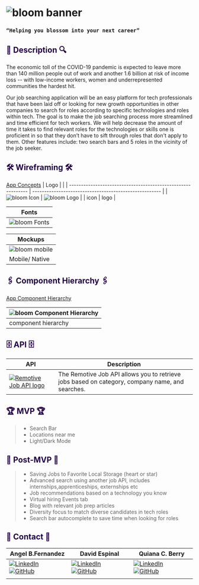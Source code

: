 # <div align="left">![bloom banner](src/images/design_elements/project-bloom-banner.svg) </div>

### `“Helping you blossom into your next career”`

## <div align="left" style='color: #240046'> 🔎 Description 🔍

<p>The economic toll of the COVID-19 pandemic is expected to leave more than 140 million people out of work and another 1.6 billion at risk of income loss -- with low-income workers, women and underrepresented communities the hardest hit.</p>
<p>Our job searching application will be an easy platform for tech professionals that have been laid off or looking for new growth opportunities in other companies to search for roles according to specific technologies and roles within tech. The goal is to make the job searching process more streamlined and time efficient for tech workers. We will help decrease the amount of time it takes to find relevant roles for the technologies or skills one is proficient in so that they don’t have to sift through roles that don't apply to them. Other features include: two search bars and 5 roles in the vicinity of the job seeker.
</p>

## <div align="left" style='color: #240046'> 🛠 Wireframing 🛠 </div>
[App Concepts](https://www.figma.com/file/ag4FxZ6ylZVhcD11s4rNpN/Project-Bloom?node-id=17%3A202)
| Logo                                                         |                                                        |
| ------------------------------------------------------------ | ------------------------------------------------------ |
| ![bloom Icon](src/images/logos/project-bloom-logo-small.svg) | ![bloom Logo](src/images/logos/project-bloom-logo.svg) |
| icon                                                         | logo                                                   |

| Fonts                                                              |
| ------------------------------------------------------------------ |
| ![bloom Fonts](src/images/design_elements/project-bloom-fonts.svg) |


| Mockups                                                                                 |
| --------------------------------------------------------------------------------------- |
| ![bloom mobile](src/images/Wireframing_and_maping/project-bloom-native-mobile-view.svg) |
| Mobile/ Native                                                                          |

## <div align="left" style='color: #240046'> 🖇 Component Hierarchy 🖇  </div>
[App Component Hierarchy](https://whimsical.com/project-bloom-Eypnmjf9Diz6WejykobjSM@2Ux7TurymMwgkHyMFSAA)

| ![bloom Component Hierarchy](src/images/Wireframing_and_maping/project-bloom-component-map.png) |
| ----------------------------------------------------------------------------------------------- |
| component hierarchy                                                                             |

## <div align="left" style='color: #240046'> 🗄 API 🗄 </div>

| API                                                                                                           | Description                                                                                     |
| ------------------------------------------------------------------------------------------------------------- | ----------------------------------------------------------------------------------------------- |
| [![Remotive Job API logo](src/images/logos/remotive-job-api-logo.svg)](https://remotive.io/api-documentation) | The Remotive Job API allows you to retrieve jobs based on category, company name, and searches. |

## <div align="left" style='color: #240046'> 🏆 MVP 🏆</div>
> - Search Bar
> - Locations near me
> - Light/Dark Mode

## <div align="left" style='color: #240046'> 🔮 Post-MVP 🔮 </div>
> - Saving Jobs to Favorite Local Storage (heart or star)
> - Advanced search using another job API, includes internships,apprenticeships, externships etc
> - Job recommendations based on a technology you know 
> - Virtual hiring Events tab
> - Blog with relevant job prep articles
> - Diversity focus to match diverse candidates in tech roles
> - Search bar autocomplete to save time when looking for roles

## <div align="left" style='color: #240046'> 📠 Contact 📠</div>

| Angel B.Fernandez                                                                                                                                                                 | David Espinal                                                                                                                                                                    | Quiana C. Berry                                                                                                                                                                      |
| --------------------------------------------------------------------------------------------------------------------------------------------------------------------------------- | -------------------------------------------------------------------------------------------------------------------------------------------------------------------------------- | ------------------------------------------------------------------------------------------------------------------------------------------------------------------------------------ |
| [![LinkedIn](src/images/logos/linkedin-logo.svg)](https://www.linkedin.com/in/angelbienvenidofernandez/) [![GitHub](src/images/logos/github-logo.svg)](https://github.com/Avixph) | [![LinkedIn](src/images/logos/linkedin-logo.svg)](https://www.linkedin.com/in/david-espinal-28b91a1b7/) [![GitHub](src/images/logos/github-logo.svg)](https://github.com/DEsp04) | [![LinkedIn](src/images/logos/linkedin-logo.svg)](https://www.linkedin.com/in/quiana-c-berry-b727a7143/) [![GitHub](src/images/logos/github-logo.svg)](https://github.com/berryq460) |
|                                                                                                                                                                                   |                                                                                                                                                                                  |                                                                                                                                                                                      |

